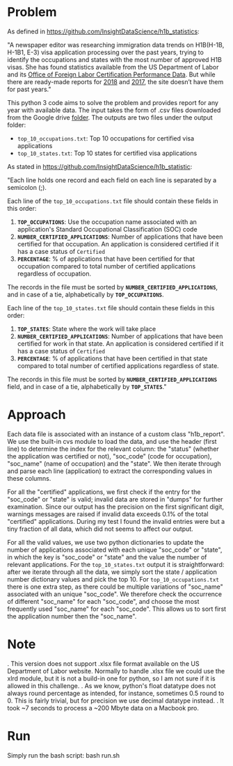 

# Problem
 
As defined in https://github.com/InsightDataScience/h1b_statistics:

"A newspaper editor was researching immigration data trends on H1B(H-1B, H-1B1, E-3) visa application processing over the past years, trying to identify the occupations and states with the most number of approved H1B visas. She has found statistics available from the US Department of Labor and its [Office of Foreign Labor Certification Performance Data](https://www.foreignlaborcert.doleta.gov/performancedata.cfm#dis). But while there are ready-made reports for [2018](https://www.foreignlaborcert.doleta.gov/pdf/PerformanceData/2018/H-1B_Selected_Statistics_FY2018_Q4.pdf) and [2017](https://www.foreignlaborcert.doleta.gov/pdf/PerformanceData/2017/H-1B_Selected_Statistics_FY2017.pdf), the site doesn’t have them for past years."

This python 3 code aims to solve the problem and provides report for any year with available data. The input takes the form of .csv files downloaded from the Google drive [folder](https://drive.google.com/drive/folders/1Nti6ClUfibsXSQw5PUIWfVGSIrpuwyxf?usp=sharing). The outputs are two files under the output folder:

* `top_10_occupations.txt`: Top 10 occupations for certified visa applications
* `top_10_states.txt`: Top 10 states for certified visa applications

As stated in https://github.com/InsightDataScience/h1b_statistic:

"Each line holds one record and each field on each line is separated by a semicolon (;).

Each line of the `top_10_occupations.txt` file should contain these fields in this order:
1. __`TOP_OCCUPATIONS`__: Use the occupation name associated with an application's Standard Occupational Classification (SOC) code
2. __`NUMBER_CERTIFIED_APPLICATIONS`__: Number of applications that have been certified for that occupation. An application is considered certified if it has a case status of `Certified`
3. __`PERCENTAGE`__: % of applications that have been certified for that occupation compared to total number of certified applications regardless of occupation. 

The records in the file must be sorted by __`NUMBER_CERTIFIED_APPLICATIONS`__, and in case of a tie, alphabetically by __`TOP_OCCUPATIONS`__.

Each line of the `top_10_states.txt` file should contain these fields in this order:
1. __`TOP_STATES`__: State where the work will take place
2. __`NUMBER_CERTIFIED_APPLICATIONS`__: Number of applications that have been certified for work in that state. An application is considered certified if it has a case status of `Certified`
3. __`PERCENTAGE`__: % of applications that have been certified in that state compared to total number of certified applications regardless of state.

The records in this file must be sorted by __`NUMBER_CERTIFIED_APPLICATIONS`__ field, and in case of a tie, alphabetically by __`TOP_STATES`__."

# Approach

Each data file is associated with an instance of a custom class "h1b_report". We use the built-in cvs module to load the data, and use the header (first line) to determine the index for the relevant column:  the "status" (whether the application was certified or not), "soc_code" (code for occupation), "soc_name" (name of occupation) and the "state". We then iterate through and parse each line (application) to extract the corresponding values in these columns. 

For all the "certified" applications, we first check if the entry for the "soc_code" or "state" is valid; invalid data are stored in "dumps" for further examination. Since our output has the precision on the first significant digit, warnings messages are raised if invalid data exceeds 0.1\% of the total "certified" applications. During my test I found the invalid entries were but a tiny fraction of all data, which did not seems to affect our output. 

For all the valid values, we use two python dictionaries to update the number of applications associated with each unique "soc_code" or "state", in which the key is "soc_code" or "state" and the value the number of relevant applications. For the `top_10_states.txt` output it is straightforward: after we iterate through all the data, we simply sort the state / application number dictionary values and pick the top 10. For  `top_10_occupations.txt` there is one extra step, as there could be multiple variations of "soc_name"  associated with an unique "soc_code". We therefore check the occurrence of different "soc_name" for each "soc_code", and choose the most frequently used "soc_name" for each "soc_code". This allows us to sort first the application number then the "soc_name". 

# Note

 . This version does not support .xlsx file format available on the US Department of Labor website. Normally to handle .xlsx file we could use the xlrd module, but it is not a build-in one for python, so I am not sure if it is allowed in this challenge.
 . As we know, python's float datatype does not always round percentage as intended, for instance, sometimes 0.5 round to 0. This is fairly trivial, but for precision we use decimal datatype instead. 
 . It took ~7 seconds to process a ~200 Mbyte data on a Macbook pro.  
 
# Run

Simply run the bash script: bash run.sh


 

